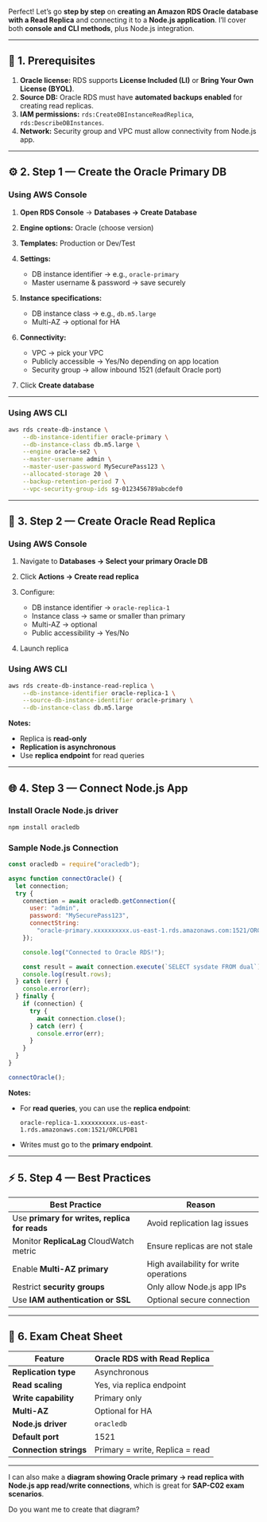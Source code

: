 Perfect! Let’s go **step by step** on **creating an Amazon RDS Oracle database with a Read Replica** and connecting it to a **Node.js application**. I’ll cover both **console and CLI methods**, plus Node.js integration.

---

## 🧭 1. Prerequisites

1. **Oracle license:** RDS supports **License Included (LI)** or **Bring Your Own License (BYOL)**.
2. **Source DB:** Oracle RDS must have **automated backups enabled** for creating read replicas.
3. **IAM permissions:** `rds:CreateDBInstanceReadReplica`, `rds:DescribeDBInstances`.
4. **Network:** Security group and VPC must allow connectivity from Node.js app.

---

## ⚙️ 2. Step 1 — Create the Oracle Primary DB

### Using AWS Console

1. **Open RDS Console** → **Databases → Create Database**
2. **Engine options:** Oracle (choose version)
3. **Templates:** Production or Dev/Test
4. **Settings:**

   - DB instance identifier → e.g., `oracle-primary`
   - Master username & password → save securely

5. **Instance specifications:**

   - DB instance class → e.g., `db.m5.large`
   - Multi-AZ → optional for HA

6. **Connectivity:**

   - VPC → pick your VPC
   - Publicly accessible → Yes/No depending on app location
   - Security group → allow inbound 1521 (default Oracle port)

7. Click **Create database**

---

### Using AWS CLI

```bash
aws rds create-db-instance \
    --db-instance-identifier oracle-primary \
    --db-instance-class db.m5.large \
    --engine oracle-se2 \
    --master-username admin \
    --master-user-password MySecurePass123 \
    --allocated-storage 20 \
    --backup-retention-period 7 \
    --vpc-security-group-ids sg-0123456789abcdef0
```

---

## 🔹 3. Step 2 — Create Oracle Read Replica

### Using AWS Console

1. Navigate to **Databases → Select your primary Oracle DB**
2. Click **Actions → Create read replica**
3. Configure:

   - DB instance identifier → `oracle-replica-1`
   - Instance class → same or smaller than primary
   - Multi-AZ → optional
   - Public accessibility → Yes/No

4. Launch replica

### Using AWS CLI

```bash
aws rds create-db-instance-read-replica \
    --db-instance-identifier oracle-replica-1 \
    --source-db-instance-identifier oracle-primary \
    --db-instance-class db.m5.large
```

**Notes:**

- Replica is **read-only**
- **Replication is asynchronous**
- Use **replica endpoint** for read queries

---

## 🌐 4. Step 3 — Connect Node.js App

### Install Oracle Node.js driver

```bash
npm install oracledb
```

### Sample Node.js Connection

```javascript
const oracledb = require("oracledb");

async function connectOracle() {
  let connection;
  try {
    connection = await oracledb.getConnection({
      user: "admin",
      password: "MySecurePass123",
      connectString:
        "oracle-primary.xxxxxxxxxx.us-east-1.rds.amazonaws.com:1521/ORCLPDB1",
    });

    console.log("Connected to Oracle RDS!");

    const result = await connection.execute(`SELECT sysdate FROM dual`);
    console.log(result.rows);
  } catch (err) {
    console.error(err);
  } finally {
    if (connection) {
      try {
        await connection.close();
      } catch (err) {
        console.error(err);
      }
    }
  }
}

connectOracle();
```

**Notes:**

- For **read queries**, you can use the **replica endpoint**:

  ```
  oracle-replica-1.xxxxxxxxxx.us-east-1.rds.amazonaws.com:1521/ORCLPDB1
  ```

- Writes must go to the **primary endpoint**.

---

## ⚡ 5. Step 4 — Best Practices

| Best Practice                                 | Reason                                 |
| --------------------------------------------- | -------------------------------------- |
| Use **primary for writes, replica for reads** | Avoid replication lag issues           |
| Monitor **ReplicaLag** CloudWatch metric      | Ensure replicas are not stale          |
| Enable **Multi-AZ primary**                   | High availability for write operations |
| Restrict **security groups**                  | Only allow Node.js app IPs             |
| Use **IAM authentication or SSL**             | Optional secure connection             |

---

## 🧾 6. Exam Cheat Sheet

| Feature                | Oracle RDS with Read Replica    |
| ---------------------- | ------------------------------- |
| **Replication type**   | Asynchronous                    |
| **Read scaling**       | Yes, via replica endpoint       |
| **Write capability**   | Primary only                    |
| **Multi-AZ**           | Optional for HA                 |
| **Node.js driver**     | `oracledb`                      |
| **Default port**       | 1521                            |
| **Connection strings** | Primary = write, Replica = read |

---

I can also make a **diagram showing Oracle primary → read replica with Node.js app read/write connections**, which is great for **SAP-C02 exam scenarios**.

Do you want me to create that diagram?
